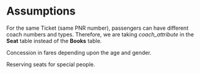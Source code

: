# Assumptions

For the same Ticket (same PNR number), passengers can have different coach numbers and types. Therefore, we are taking *coach_attribute* in the **Seat** table instead of the **Books** table.

Concession in fares depending upon the age and gender.

Reserving seats for special people.
